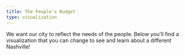 ```yaml
---
title: The People's Budget
type: visualization
---
```


We want our city to reflect the needs of the people. Below you'll find a visualization that you can change to see and learn about a different Nashville!